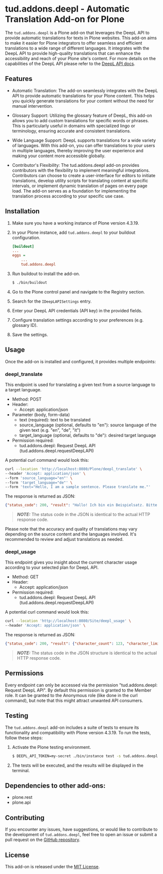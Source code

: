 # tud.addons.deepl - Automatic Translation Add-on for Plone

The `tud.addons.deepl` is a Plone add-on that leverages the DeepL API to provide automatic translations for texts in Plone websites.
This add-on aims to make it easier for Plone integrators to offer seamless and efficient translations to a wide range of different languages.
It integrates with the DeepL API to provide high-quality translations that can enhance the accessibility and reach of your Plone site's content.
For more details on the capabilities of the DeepL API please refer to the [DeepL API docs](https://www.deepl.com/en/docs-api/).

## Features

- Automatic Translation: The add-on seamlessly integrates with the DeepL API to provide automatic translations for your Plone content. This helps you quickly generate translations for your content without the need for manual intervention.

- Glossary Support: Utilizing the glossary feature of DeepL, this add-on allows you to add custom translations for specific words or phrases. This is particularly useful in domains with specialized lingo or terminology, ensuring accurate and consistent translations.

- Wide Language Support: DeepL supports translations for a wide variety of languages. With this add-on, you can offer translations to your users in multiple languages, thereby improving the user experience and making your content more accessible globally.

- Contributor's Flexibility: The tud.addons.deepl add-on provides contributors with the flexibility to implement meaningful integrations. Contributors can choose to create a user-interface for editors to initiate translations, develop utility scripts for translating content at specific intervals, or implement dynamic translation of pages on every page load. The add-on serves as a foundation for implementing the translation process according to your specific use case.

## Installation

1. Make sure you have a working instance of Plone version 4.3.19.

2. In your Plone instance, add `tud.addons.deepl` to your buildout configuration.

   ```ini
   [buildout]
   ...
   eggs =
       ...
       tud.addons.deepl
   ```

3. Run buildout to install the add-on.

   ```bash
   $ ./bin/buildout
   ```

4. Go to the Plone control panel and navigate to the Registry section.

5. Search for the `IDeepLAPISettings` entry.

6. Enter your DeepL API credentials (API key) in the provided fields.

7. Configure translation settings according to your preferences (e.g. glossary ID).

8. Save the settings.

## Usage

Once the add-on is installed and configured, it provides multiple endpoints:

### deepl_translate

This endpoint is used for translating a given text from a source language to a target language.

- Method: POST
- Header:
  - Accept: application/json
- Parameter (body, form-data)
  - text (required): text to be translated
  - source_language (optional, defaults to "en"): source language of the given text (e.g. "en", "de", "it")
  - target_language (optional, defaults to "de"): desired target language
- Permission required:
  - tud.addons.deepl: Request DeepL API (tud.addons.deepl.requestDeepLAPI)

A potential curl command would look this:

```bash
curl --location 'http://localhost:8080/Plone/deepl_translate' \
--header 'Accept: application/json' \
--form 'source_language="en"' \
--form 'target_language="de"' \
--form 'text="Hello, I am a sample sentence. Please translate me."'
```

The response is returned as JSON:

```json
{"status_code": 200, "result": "Hallo! Ich bin ein Beispielsatz. Bitte übersetze mich.", "error": null}
```

> **_NOTE:_**  The status code in the JSON is identical to the actual HTTP response code.

Please note that the accuracy and quality of translations may vary depending on the source content and the languages involved.
It's recommended to review and adjust translations as needed.

### deepl_usage

This endpoint gives you insight about the current character usage according to your selected plan for DeepL API.

- Method: GET
- Header:
  - Accept: application/json
- Permission required:
  - tud.addons.deepl: Request DeepL API (tud.addons.deepl.requestDeepLAPI)

A potential curl command would look this:

```bash
curl --location 'http://localhost:8080/Site/deepl_usage' \
--header 'Accept: application/json' \
```

The response is returned as JSON:

```json
{"status_code": 200, "result": {"character_count": 123, "character_limit": 500000}, "error": null}
```

> **_NOTE:_**  The status code in the JSON structure is identical to the actual HTTP response code.

## Permissions

Every endpoint can only be accessed via the permission "tud.addons.deepl: Request DeepL API".
By default this permission is granted to the Member role.
It can be granted to the Anonymous role (like done in the curl command), but note that this might attract unwanted API consumers.

## Testing

The `tud.addons.deepl` add-on includes a suite of tests to ensure its functionality and compatibility with Plone version 4.3.19.
To run the tests, follow these steps:

1. Activate the Plone testing environment.

   ```bash
   $ DEEPL_API_TOKEN=my-secret ./bin/instance test -s tud.addons.deepl
   ```

2. The tests will be executed, and the results will be displayed in the terminal.

## Dependencies to other add-ons:

- plone.rest
- plone.api

## Contributing

If you encounter any issues, have suggestions, or would like to contribute to the development of `tud.addons.deepl`, feel free to open an issue or submit a pull request on the [GitHub repository](https://github.com/tud-mit-plone/tud.addons.deepl).

## License

This add-on is released under the [MIT License](https://opensource.org/licenses/MIT).


